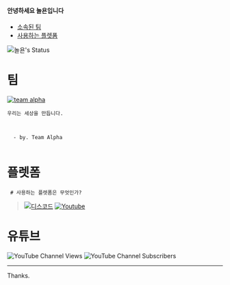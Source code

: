 #### 안녕하세요 놀욘입니다
- [소속된 팀](#팀)
- [사용하는 플렛폼](#플렛폼)
<p>
  

![놀욘's Status](https://github-readme-stats.vercel.app/api?username=noryonkr&show_icons=true)


# 팀

  
  [![team alpha](https://github.com/team-alpha-kr/img/blob/main/alpha%20discord%20join%20banner.png)](https://alphakr.xyz)  


</p>
  <code>우리는 세상을 만듭니다.
  <p>
  - by. Team Alpha
  </code>
  
  
  
  <p>
<div class="breaker"></div>
<p>
  
# 플렛폼
<code> # 사용하는 플렛폼은 무엇인가?</code>

 
> [![디스코드](https://cdn.discordapp.com/attachments/820186973624074240/844550071684038656/a1e33adc293864f0.png)](https://discord.com)
> [![Youtube](https://cdn.discordapp.com/attachments/820186973624074240/844550922025828363/1.png)](https://youtube.com)

  
  # 유튜브
![YouTube Channel Views](https://img.shields.io/youtube/channel/views/UCLlgK7SH1J-VQdWWPu3uaog?style=social)
  ![YouTube Channel Subscribers](https://img.shields.io/youtube/channel/subscribers/UCLlgK7SH1J-VQdWWPu3uaog?style=social)
 
  
  
---
  Thanks.
